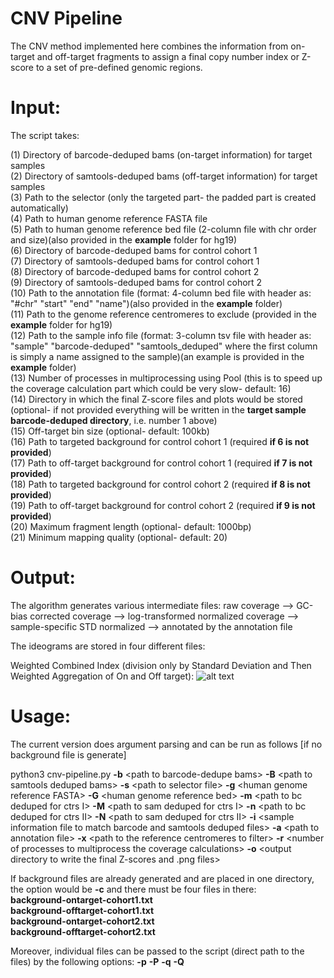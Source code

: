 # CNV Pipeline

The CNV method implemented here combines the information from on-target and off-target fragments to assign a final copy number index or Z-score to a set of pre-defined genomic regions.


# Input: 

The script takes:

(1) Directory of barcode-deduped bams (on-target information) for target samples<br /> 
(2) Directory of samtools-deduped bams (off-target information) for target samples <br /> 
(3) Path to the selector (only the targeted part- the padded part is created automatically)<br /> 
(4) Path to human genome reference FASTA file <br /> 
(5) Path to human genome reference bed file (2-column file with chr order and size)(also provided in the **example** folder for hg19)<br /> 
(6) Directory of barcode-deduped bams for control cohort 1<br /> 
(7) Directory of samtools-deduped bams for control cohort 1<br /> 
(8) Directory of barcode-deduped bams for control cohort 2<br /> 
(9) Directory of samtools-deduped bams for control cohort 2<br />
(10) Path to the annotation file (format: 4-column bed file with header as: "#chr"    "start"   "end"     "name")(also provided in the **example** folder)<br />
(11) Path to the genome reference centromeres to exclude (provided in the **example** folder for hg19)<br />
(12) Path to the sample info file (format: 3-column tsv file with header as: "sample" "barcode-deduped" "samtools_deduped" where the first column is simply a name assigned to the sample)(an example is provided in the **example** folder)<br />
(13) Number of processes in multiprocessing using Pool (this is to speed up the coverage calculation part which could be very slow- default: 16)<br />
(14) Directory in which the final Z-score files and plots would be stored (optional- if not provided everything will be written in the **target sample barcode-deduped directory**, i.e. number 1 above)<br />
(15) Off-target bin size (optional- default: 100kb)<br /> 
(16) Path to targeted background for control cohort 1 (required **if 6 is not provided**)<br /> 
(17) Path to off-target background for control cohort 1 (required **if 7 is not provided**)<br /> 
(18) Path to targeted background for control cohort 2 (required **if 8 is not provided**)<br /> 
(19) Path to off-target background for control cohort 2 (required **if 9 is not provided**)<br /> 
(20) Maximum fragment length (optional- default: 1000bp)<br /> 
(21) Minimum mapping quality (optional- default: 20)<br /> 

# Output:

The algorithm generates various intermediate files: raw coverage --> GC-bias corrected coverage --> log-transformed normalized coverage --> sample-specific STD normalized --> annotated by the annotation file  

The ideograms are stored in four different files: 

Weighted Combined Index (division only by Standard Deviation and Then Weighted Aggregation of On and Off target): 
![alt text](https://github.com/Foresight-Diagnostics/cnv/tree/main/example/minor-donor-5-F005-0000794-A7_Normal.weighted.combined.ideogram.png?raw=true)


# Usage:

The current version does argument parsing and can be run as follows [if no background file is generate]

python3 cnv-pipeline.py **-b** \<path to barcode-dedupe bams\> **-B** \<path to samtools deduped bams\> **-s** \<path to selector file\> **-g** \<human genome reference FASTA\> **-G** \<human genome reference bed\> **-m** \<path to bc deduped for ctrs I\> **-M** \<path to sam deduped for ctrs I\> **-n** \<path to bc deduped for ctrs II\> **-N** \<path to sam deduped for ctrs II\> **-i**  \<sample information file to match barcode and samtools deduped files\> **-a** \<path to annotation file\> **-x** \<path to the reference centromeres to filter\> **-r** \<number of processes to multiprocess the coverage calculations\> **-o** \<output directory to write the final Z-scores and .png files\> 

If background files are already generated and are placed in one directory, the option would be **-c** and there must be four files in there:<br />
**background-ontarget-cohort1.txt**<br />**background-offtarget-cohort1.txt**<br />**background-ontarget-cohort2.txt**<br />**background-offtarget-cohort2.txt**<br />

Moreover, individual files can be passed to the script (direct path to the files) by the following options: **-p** **-P** **-q** **-Q**
